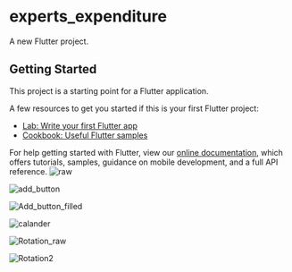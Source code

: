 # experts_expenditure

A new Flutter project.

## Getting Started

This project is a starting point for a Flutter application.

A few resources to get you started if this is your first Flutter project:

- [Lab: Write your first Flutter app](https://flutter.dev/docs/get-started/codelab)
- [Cookbook: Useful Flutter samples](https://flutter.dev/docs/cookbook)

For help getting started with Flutter, view our
[online documentation](https://flutter.dev/docs), which offers tutorials,
samples, guidance on mobile development, and a full API reference.
![raw](https://user-images.githubusercontent.com/86459712/131223061-59da0422-a764-4860-ae3c-dd3d8a2d07a2.jpeg)

![add_button](https://user-images.githubusercontent.com/86459712/131223202-d045f93a-b990-46e8-96bd-ac118a97f504.jpeg)

![Add_button_filled](https://user-images.githubusercontent.com/86459712/131223206-a271693e-e3cd-48ce-897b-d8b0c9c89df0.jpeg)

![calander](https://user-images.githubusercontent.com/86459712/131223220-f7d1b3ef-c25d-473f-adcf-ead911bb21f7.jpeg)

![Rotation_raw](https://user-images.githubusercontent.com/86459712/131223237-90f2c579-b5db-42bc-9593-09509da65611.jpeg)

![Rotation2](https://user-images.githubusercontent.com/86459712/131223240-81ec95cc-fcc7-4004-8057-733d20fbe1b5.jpeg)


